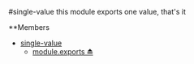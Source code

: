 <a name="module_single-value"></a>
#single-value
this module exports one value, that's it

**Members

* [single-value](#module_single-value)
  * [module.exports ⏏](#module_single-value)
